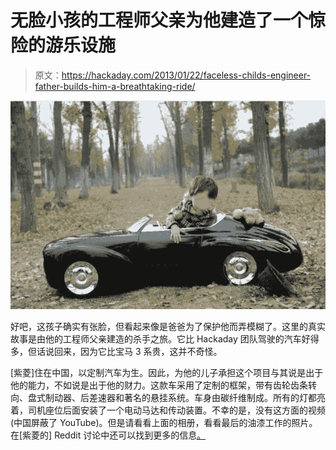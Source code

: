 # 无脸小孩的工程师父亲为他建造了一个惊险的游乐设施

> 原文：<https://hackaday.com/2013/01/22/faceless-childs-engineer-father-builds-him-a-breathtaking-ride/>

![amazing-kids-car](img/056b171084a328b3f4556635edba48ec.png)

好吧，这孩子确实有张脸，但看起来像是爸爸为了保护他而弄模糊了。这里的真实故事是由他的工程师父亲建造的杀手之旅。它比 Hackaday 团队驾驶的汽车好得多，但话说回来，因为它比宝马 3 系贵，这并不奇怪。

[紫菱]住在中国，以定制汽车为生。因此，为他的儿子承担这个项目与其说是出于他的能力，不如说是出于他的财力。这款车采用了定制的框架，带有齿轮齿条转向、盘式制动器、后差速器和著名的悬挂系统。车身由碳纤维制成。所有的灯都亮着，司机座位后面安装了一个电动马达和传动装置。不幸的是，没有这方面的视频(中国屏蔽了 YouTube)。但是请看看上面的相册，看看最后的油漆工作的照片。在[紫菱的] Reddit 讨论中还可以找到更多的信息[。](http://www.reddit.com/r/pics/comments/16ziv8/so_i_surprised_my_son_a_few_months_ago_with_a/)